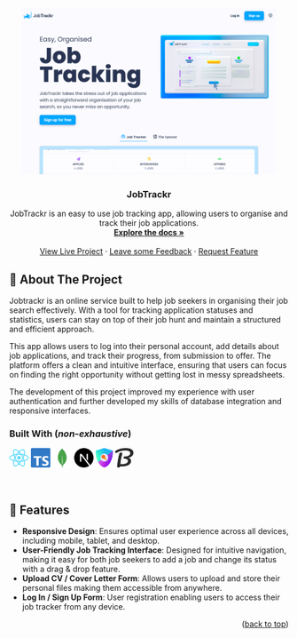 <a id="readme-top"></a>

<br />
<div align="center">
  <a href="https://github.com/jloizel/jobtrackr">
    <img src="public/share.png" alt="Logo" width="auto" height="300">
  </a>

<h3 align="center">JobTrackr</h3>

  <p align="center">
    JobTrackr is an easy to use job tracking app, allowing users to organise and track their job applications. 
    <br />
    <a href="https://github.com/jloizel/jobtrackr"><strong>Explore the docs »</strong></a>
    <br />
    <br />
    <a href="https://www.jobtrackr.co.uk/">View Live Project</a>
    ·
    <a href="https://github.com/jloizel/jobtrackr/issues/new?labels=bug&template=bug-report---.md">Leave some Feedback</a>
    ·
    <a href="https://github.com/jloizel/jobtrackr/issues/new?labels=enhancement&template=feature-request---.md">Request Feature</a>
  </p>
</div>


<!-- ABOUT THE PROJECT -->
## 📝 About The Project

Jobtrackr is an online service built to help job seekers in organising their job search effectively. With a tool for tracking application statuses and statistics, users can stay on top of their job hunt and maintain a structured and efficient approach.

This app allows users to log into their personal account, add details about job applications, and track their progress, from submission to offer. The platform offers a clean and intuitive interface, ensuring that users can focus on finding the right opportunity without getting lost in messy spreadsheets.

The development of this project improved my experience with user authentication and further developed my skills of database integration and responsive interfaces.

### Built With (***non-exhaustive***)

<code><img src="https://github.com/jloizel/jloizel/blob/main/Assets/react-color.svg" alt="react" height="35px"/></code>
<code><img src="https://github.com/jloizel/jloizel/blob/main/Assets/typescript-color.svg" alt="typescript" height="35px"/></code>
<code><img src="https://github.com/jloizel/jloizel/blob/main/Assets/mongodb-color.svg" alt="mongodb" height="35px"/></code>
<code><img src="https://github.com/jloizel/jloizel/blob/main/Assets/nextdotjs-color.svg" alt="nextJS" height="35px"/></code>
<code><img src="https://github.com/jloizel/jloizel/blob/main/Assets/NextAuth.svg" alt="nexAuth" height="35px"/></code>
<code><img src="https://github.com/jloizel/jloizel/blob/main/Assets/Brandfetch%20Symbol.svg" alt="brandfetch" height="35px"/></code>

</br>

## 🚀 Features

- **Responsive Design**: Ensures optimal user experience across all devices, including mobile, tablet, and desktop.
- **User-Friendly Job Tracking Interface**: Designed for intuitive navigation, making it easy for both job seekers to add a job and change its status with a drag & drop feature.
- **Upload CV / Cover Letter Form**: Allows users to upload and store their personal files making them accessible from anywhere.
- **Log In / Sign Up Form**: User registration enabling users to access their job tracker from any device.

<p align="right">(<a href="#readme-top">back to top</a>)</p>
